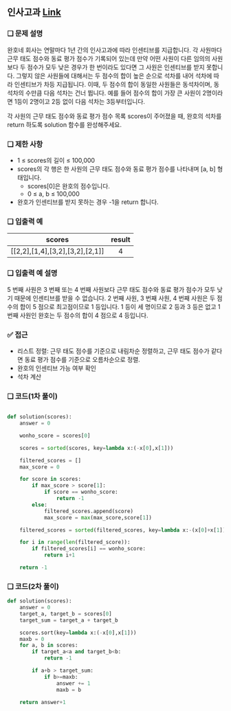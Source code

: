 ## 인사고과 [Link](https://school.programmers.co.kr/learn/courses/30/lessons/152995)

### ❑ 문제 설명
완호네 회사는 연말마다 1년 간의 인사고과에 따라 인센티브를 지급합니다. 
각 사원마다 근무 태도 점수와 동료 평가 점수가 기록되어 있는데 만약 어떤 사원이 다른 임의의 사원보다 두 점수가 모두 낮은 경우가 한 번이라도 있다면 그 사원은 인센티브를 받지 못합니다. 그렇지 않은 사원들에 대해서는 두 점수의 합이 높은 순으로 석차를 내어 석차에 따라 인센티브가 차등 지급됩니다. 
이때, 두 점수의 합이 동일한 사원들은 동석차이며, 동석차의 수만큼 다음 석차는 건너 뜁니다. 예를 들어 점수의 합이 가장 큰 사원이 2명이라면 1등이 2명이고 2등 없이 다음 석차는 3등부터입니다.

각 사원의 근무 태도 점수와 동료 평가 점수 목록 scores이 주어졌을 때, 완호의 석차를 return 하도록 solution 함수를 완성해주세요.

### ❑ 제한 사항
- 1 ≤ scores의 길이 ≤ 100,000
- scores의 각 행은 한 사원의 근무 태도 점수와 동료 평가 점수를 나타내며 [a, b] 형태입니다.
    - scores[0]은 완호의 점수입니다.
    - 0 ≤ a, b ≤ 100,000
- 완호가 인센티브를 받지 못하는 경우 -1을 return 합니다.


### ❑ 입출력 예
| scores | result |
|:-----------------:|:------------:|
|[[2,2],[1,4],[3,2],[3,2],[2,1]]|4|


### ❑ 입출력 예 설명
5 번째 사원은 3 번째 또는 4 번째 사원보다 근무 태도 점수와 동료 평가 점수가 모두 낮기 때문에 인센티브를 받을 수 없습니다. 
2 번째 사원, 3 번째 사원, 4 번째 사원은 두 점수의 합이 5 점으로 최고점이므로 1 등입니다. 
1 등이 세 명이므로 2 등과 3 등은 없고 1 번째 사원인 완호는 두 점수의 합이 4 점으로 4 등입니다.

### ✅ 접근
- 리스트 정렬: 근무 태도 점수를 기준으로 내림차순 정렬하고, 근무 태도 점수가 같다면 동료 평가 점수를 기준으로 오름차순으로 정렬.
- 완호의 인센티브 가능 여부 확인
- 석차 계산

### ❑ 코드(1차 풀이)
```Python

def solution(scores):
    answer = 0

    wonho_score = scores[0]

    scores = sorted(scores, key=lambda x:(-x[0],x[1]))

    filtered_scores = []
    max_score = 0

    for score in scores:
        if max_score > score[1]:
            if score == wonho_score:
                return -1
        else:
            filtered_scores.append(score)
            max_score = max(max_score,score[1])

    filtered_scores = sorted(filtered_scores, key=lambda x:-(x[0]+x[1]))

    for i in range(len(filtered_score)):
        if filtered_scores[i] == wonho_score:
            return i+1

    return -1

```

### ❑ 코드(2차 풀이)
```Python
def solution(scores):
    answer = 0
    target_a, target_b = scores[0]
    target_sum = target_a + target_b

    scores.sort(key=lambda x:(-x[0],x[1]))
    maxb = 0
    for a, b in scores:
        if target_a<a and target_b<b:
            return -1

        if a+b > target_sum:
            if b>=maxb:
                answer += 1
                maxb = b

    return answer+1
```